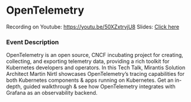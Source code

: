 # OpenTelemetry

Recording on Youtube: https://youtu.be/50XZxtrvjU8
Slides: [Click here](slides.pdf)

### Event Description
OpenTelemetry is an open source, CNCF incubating project for creating, collecting, and exporting telemetry data, providing a rich toolkit for Kubernetes developers and operators.
In this Tech Talk, Mirantis Solution Architect Martin Nirtl showcases OpenTelemetry’s tracing capabilities for both Kubernetes components & apps running on Kubernetes. Get an in-depth, guided walkthrough & see how OpenTelemetry integrates with Grafana as an observability backend.